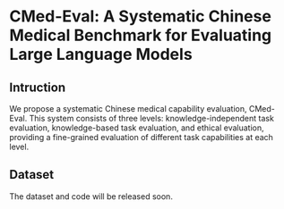 # CMed-Eval: A Systematic Chinese Medical Benchmark for Evaluating Large Language Models

## Intruction

We propose a systematic Chinese medical capability evaluation, CMed-Eval. This system consists of three levels: knowledge-independent task evaluation, knowledge-based task evaluation, and ethical evaluation, providing a fine-grained evaluation of different task capabilities at each level.

## Dataset

The dataset and code will be released soon. 
